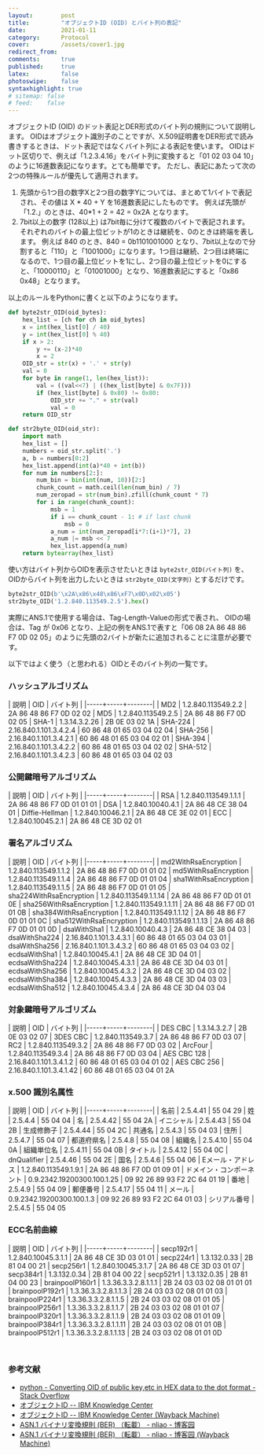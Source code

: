 ```yaml
---
layout:        post
title:         "オブジェクトID (OID) とバイト列の表記"
date:          2021-01-11
category:      Protocol
cover:         /assets/cover1.jpg
redirect_from:
comments:      true
published:     true
latex:         false
photoswipe:    false
syntaxhighlight: true
# sitemap: false
# feed:    false
---
```


オブジェクトID (OID) のドット表記とDER形式のバイト列の規則について説明します。
OIDはオブジェクト識別子のことですが、X.509証明書をDER形式で読み書きするときは、ドット表記ではなくバイト列による表記を使います。
OIDはドット区切りで、例えば「1.2.3.4.16」をバイト列に変換すると「01 02 03 04 10」のように16進数表記になります。とても簡単です。
ただし、表記にあたって次の2つの特殊ルールが優先して適用されます。

1. 先頭から1つ目の数字Xと2つ目の数字Yについては、まとめて1バイトで表記され、その値は X * 40 + Y を16進数表記にしたものです。
  例えば先頭が「1.2.」のときは、40*1 + 2 = 42 = 0x2A となります。
2. 7bit以上の数字 (128以上) は7bit毎に分けて複数のバイトで表記されます。
   それぞれのバイトの最上位ビットが1のときは継続を、0のときは終端を表します。
   例えば 840 のとき、840 = 0b1101001000 となり、7bit以上なので分割すると「110」と「1001000」になります。1つ目は継続、2つ目は終端になるので、1つ目の最上位ビットを1にし、2つ目の最上位ビットを0にすると、「10000110」と「01001000」となり、16進数表記にすると「0x86 0x48」となります。

以上のルールをPythonに書くと以下のようになります。

```python
def byte2str_OID(oid_bytes):
    hex_list = [ch for ch in oid_bytes]
    x = int(hex_list[0] / 40)
    y = int(hex_list[0] % 40)
    if x > 2:
        y += (x-2)*40
        x = 2
    OID_str = str(x) + '.' + str(y)
    val = 0
    for byte in range(1, len(hex_list)):
        val = ((val<<7) | ((hex_list[byte] & 0x7F)))
        if (hex_list[byte] & 0x80) != 0x80:
            OID_str += "." + str(val)
            val = 0
    return OID_str

def str2byte_OID(oid_str):
    import math
    hex_list = []
    numbers = oid_str.split('.')
    a, b = numbers[0:2]
    hex_list.append(int(a)*40 + int(b))
    for num in numbers[2:]:
        num_bin = bin(int(num, 10))[2:]
        chunk_count = math.ceil(len(num_bin) / 7)
        num_zeropad = str(num_bin).zfill(chunk_count * 7)
        for i in range(chunk_count):
            msb = 1
            if i == chunk_count - 1: # if last chunk
                msb = 0
            a_num = int(num_zeropad[i*7:(i+1)*7], 2)
            a_num |= msb << 7
            hex_list.append(a_num)
    return bytearray(hex_list)
```

使い方はバイト列からOIDを表示させたいときは `byte2str_OID(バイト列)` を、OIDからバイト列を出力したいときは `str2byte_OID(文字列)` とするだけです。

```python
byte2str_OID(b'\x2A\x86\x48\x86\xF7\x0D\x02\x05')
str2byte_OID('1.2.840.113549.2.5').hex()
```

実際にANS.1で使用する場合は、Tag-Length-Valueの形式で表され、
OIDの場合は、Tag が 0x06 となり、上記の例をANS.1で表すと「06 08 2A 86 48 86 F7 0D 02 05」のように先頭の2バイトが新たに追加されることに注意が必要です。


以下ではよく使う（と思われる）OIDとそのバイト列の一覧です。


### ハッシュアルゴリズム

| 説明 | OID | バイト列 |
|-----+-----+--------|
| MD2 | 1.2.840.113549.2.2 | 2A 86 48 86 F7 0D 02 02
| MD5 | 1.2.840.113549.2.5 | 2A 86 48 86 F7 0D 02 05
| SHA-1 | 1.3.14.3.2.26    | 2B 0E 03 02 1A
| SHA-224 | 2.16.840.1.101.3.4.2.4 | 60 86 48 01 65 03 04 02 04
| SHA-256 | 2.16.840.1.101.3.4.2.1 | 60 86 48 01 65 03 04 02 01
| SHA-394 | 2.16.840.1.101.3.4.2.2 | 60 86 48 01 65 03 04 02 02
| SHA-512 | 2.16.840.1.101.3.4.2.3 | 60 86 48 01 65 03 04 02 03

### 公開鍵暗号アルゴリズム

| 説明 | OID | バイト列 |
|-----+-----+--------|
| RSA | 1.2.840.113549.1.1.1 | 2A 86 48 86 F7 0D 01 01 01
| DSA | 1.2.840.10040.4.1    | 2A 86 48 CE 38 04 01
| Diffie-Hellman | 1.2.840.10046.2.1 | 2A 86 48 CE 3E 02 01
| ECC | 1.2.840.10045.2.1    | 2A 86 48 CE 3D 02 01

### 署名アルゴリズム

| 説明 | OID | バイト列 |
|-----+-----+--------|
| md2WithRsaEncryption | 1.2.840.113549.1.1.2 | 2A 86 48 86 F7 0D 01 01 02
| md5WithRsaEncryption | 1.2.840.113549.1.1.4 | 2A 86 48 86 F7 0D 01 01 04
| sha1WithRsaEncryption | 1.2.840.113549.1.1.5 | 2A 86 48 86 F7 0D 01 01 05
| sha224WithRsaEncryption   | 1.2.840.113549.1.1.14 | 2A 86 48 86 F7 0D 01 01 0E
| sha256WithRsaEncryption | 1.2.840.113549.1.1.11 | 2A 86 48 86 F7 0D 01 01 0B
| sha384WithRsaEncryption | 1.2.840.113549.1.1.12 | 2A 86 48 86 F7 0D 01 01 0C
| sha512WithRsaEncryption | 1.2.840.113549.1.1.13 | 2A 86 48 86 F7 0D 01 01 0D
| dsaWithSha1 | 1.2.840.10040.4.3 | 2A 86 48 CE 38 04 03
| dsaWithSha224 | 2.16.840.1.101.3.4.3.1 | 60 86 48 01 65 03 04 03 01
| dsaWithSha256 | 2.16.840.1.101.3.4.3.2 | 60 86 48 01 65 03 04 03 02
| ecdsaWithSha1   | 1.2.840.10045.4.1 | 2A 86 48 CE 3D 04 01
| ecdsaWithSha224 | 1.2.840.10045.4.3.1 | 2A 86 48 CE 3D 04 03 01
| ecdsaWithSha256 | 1.2.840.10045.4.3.2 | 2A 86 48 CE 3D 04 03 02
| ecdsaWithSha384 | 1.2.840.10045.4.3.3 | 2A 86 48 CE 3D 04 03 03
| ecdsaWithSha512 | 1.2.840.10045.4.3.4 | 2A 86 48 CE 3D 04 03 04

### 対象鍵暗号アルゴリズム

| 説明 | OID | バイト列 |
|-----+-----+--------|
| DES CBC | 1.3.14.3.2.7 | 2B 0E 03 02 07
| 3DES CBC | 1.2.840.113549.3.7 | 2A 86 48 86 F7 0D 03 07
| RC2 | 1.2.840.113549.3.2 | 2A 86 48 86 F7 0D 03 02
| ArcFour | 1.2.840.113549.3.4 | 2A 86 48 86 F7 0D 03 04
| AES CBC 128 | 2.16.840.1.101.3.4.1.2 | 60 86 48 01 65 03 04 01 02
| AES CBC 256 | 2.16.840.1.101.3.4.1.42 | 60 86 48 01 65 03 04 01 2A

### x.500 識別名属性

| 説明 | OID | バイト列 |
|-----+-----+--------|
| 名前 | 2.5.4.41 | 55 04 29
| 姓 | 2.5.4.4 | 55 04 04
| 名 | 2.5.4.42 | 55 04 2A
| イニシャル | 2.5.4.43 | 55 04 2B
| 生成修飾子 | 2.5.4.44 | 55 04 2C
| 共通名 | 2.5.4.3 | 55 04 03
| 住所 | 2.5.4.7 | 55 04 07
| 都道府県名 | 2.5.4.8 | 55 04 08
| 組織名 | 2.5.4.10 | 55 04 0A
| 組織単位名 | 2.5.4.11 | 55 04 0B
| タイトル | 2.5.4.12 | 55 04 0C
| dnQualifier | 2.5.4.46 | 55 04 2E
| 国名 | 2.5.4.6 | 55 04 06
| Eメール・アドレス | 1.2.840.113549.1.9.1 | 2A 86 48 86 F7 0D 01 09 01
| ドメイン・コンポーネント | 0.9.2342.19200300.100.1.25 | 09 92 26 89 93 F2 2C 64 01 19
| 番地 | 2.5.4.9 | 55 04 09
| 郵便番号 | 2.5.4.17 | 55 04 11
| メール | 0.9.2342.19200300.100.1.3 | 09 92 26 89 93 F2 2C 64 01 03
| シリアル番号 | 2.5.4.5 | 55 04 05

### ECC名前曲線

| 説明 | OID | バイト列 |
|-----+-----+--------|
| secp192r1 | 1.2.840.10045.3.1.1 | 2A 86 48 CE 3D 03 01 01
| secp224r1 | 1.3.132.0.33 | 2B 81 04 00 21
| secp256r1 | 1.2.840.10045.3.1.7 | 2A 86 48 CE 3D 03 01 07
| secp384r1 | 1.3.132.0.34 | 2B 81 04 00 22
| secp521r1 | 1.3.132.0.35 | 2B 81 04 00 23
| brainpoolP160r1 | 1.3.36.3.3.2.8.1.1.1 | 2B 24 03 03 02 08 01 01 01
| brainpoolP192r1 | 1.3.36.3.3.2.8.1.1.3 | 2B 24 03 03 02 08 01 01 03
| brainpoolP224r1 | 1.3.36.3.3.2.8.1.1.5 | 2B 24 03 03 02 08 01 01 05
| brainpoolP256r1 | 1.3.36.3.3.2.8.1.1.7 | 2B 24 03 03 02 08 01 01 07
| brainpoolP320r1 | 1.3.36.3.3.2.8.1.1.9 | 2B 24 03 03 02 08 01 01 09
| brainpoolP384r1 | 1.3.36.3.3.2.8.1.1.11 | 2B 24 03 03 02 08 01 01 0B
| brainpoolP512r1 | 1.3.36.3.3.2.8.1.1.13 | 2B 24 03 03 02 08 01 01 0D


<br>

### 参考文献

- [python - Converting OID of public key,etc in HEX data to the dot format - Stack Overflow](https://stackoverflow.com/questions/49653398/converting-oid-of-public-key-etc-in-hex-data-to-the-dot-format)
- [オブジェクトID -- IBM Knowledge Center](https://www.ibm.com/support/knowledgecenter/ja/SSLTBW_2.3.0/com.ibm.zos.v2r3.gska100/sssl2oids.htm)
- [オブジェクトID -- IBM Knowledge Center (Wayback Machine)](https://web.archive.org/web/20210111100440/https://www.ibm.com/support/knowledgecenter/ja/SSLTBW_2.3.0/com.ibm.zos.v2r3.gska100/sssl2oids.htm)
- [ASN.1 バイナリ変換規則 (BER) （転載） - nliao - 博客园](https://www.cnblogs.com/nliao/archive/2012/02/15/2352831.html)
- [ASN.1 バイナリ変換規則 (BER) （転載） - nliao - 博客园 (Wayback Machine)](https://www.cnblogs.com/nliao/archive/2012/02/15/2352831.html)
